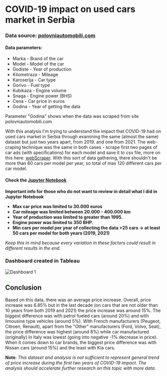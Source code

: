 # COVID-19 impact on used cars market in Serbia

### Data source: [polovniautomobili.com](http://polovniautomobili.com)

#### Data parameters:
 - Marka - Brand of the car
 - Model - Model of the car
 - Godiste - Year of production
 - Kilometraza - Mileage
 - Karoserija - Car type
 - Gorivo - Fuel type
 - Kubikaza - Engine volume
 - Snaga - Engine power (BHS)
 - Cena - Car price in euros
 - Godina - Year of getting the data

Parameter "Godina" shows when the data was scraped from site polovniautomobili.com 

With this analysis I'm trying to understand the impact that COVID-19 had on used cars market in Serbia through examining the same (almost the same) dataset but just two years apart, from 2019. and one from 2021. The web-craping technique was the same in both cases - scrape first two pages of car ads (with specifications) for each model and save it to csv file, more on this here: [webScraper](https://github.com/trsavi/Polovni-Automobili-Webscraper). With this sort of data gathering, there shouldn't be more than 60 cars per model per year, so total of max 120 different cars per car model. 

#### Check the [Jupyter Notebook](https://github.com/trsavi/Covid19-impact_on_usedCars_in_Serbia/blob/main/Analysis%20and%20Visualization.ipynb)

**Important info for those who do not want to review in detail what I did in Jupyter Notebook**
 * **Max car price was limited to 30.000 euros**
 * **Car mileage was limited between 20.000 - 400.000 km**
 * **Year of production was limited to greater than 1995.**
 * **Engine power was limited to 350 BHP.**
 * **Min cars per model per year of collecting the data >25 cars -> at least 50 cars per model for both years (2019, 2021)**

*Keep this in mind because every variation in these factors could result in different results in the end.*

### Dashboard created in Tableau 

![Dashboard 1](https://user-images.githubusercontent.com/26121130/139915809-89f5c9f5-f843-4315-94f7-4c244f31ada7.png)


## Conclusion

Based on this data, there was an average price increase. Overall, price increase was 6.85% but in the last decade (on cars that are not older than 10 years from both 2019 and 2021) the price increase was around 15%. The biggest difference was with petrol fueled cars (around 20%) and with limousine type vehicles (around 5%). With French manufacturers (Peugeot, Citroen, Renault), apart from the "Other" manufacturers (Ford, Volvo, Seat), the price difference was highest (around 8%) while car manufactured (originally) in Italy was lowest (going into negative -1% decrease in price). When it comes down to car brands, the biggest price difference was with Nissan cars (around 15%) and the least with Kia cars. 


**Note**: *This dataset and analysis is not sufficient to represent general trend of price increase during the first two years of COVID-19 impact. The analysis should accelerate further research on this topic with more data.*

